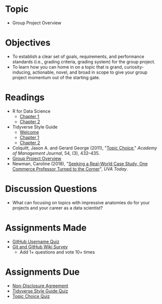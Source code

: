 # Topic

* Group Project Overview


# Objectives

* To establish a clear set of goals, requirements, and performance standards
(i.e., grading criteria, grading system) for the group project.
* To learn how you can home in on a topic that is grand, curiosity-inducing,
actionable, novel, and broad in scope to give your group project momentum out of
the starting gate.

# Readings

* R for Data Science
   + [Chapter 1][r4ds-1]
   + [Chapter 2][r4ds-2]
* Tidyverse Style Guide
   + [Welcome][tsg-welcome]
   + [Chapter 1][tsg-1]
   + [Chapter 2][tsg-2]
* Colquitt, Jason A. and Gerard George (2011), "[Topic Choice][colquitt and
george 2011]," _Academy of Management Journal_, 54, (3), 432–435.
* [Group Project Overview][]
* Newman, Caroline (2018), "[Seeking a Real-World Case Study, One Commerce
Professor Turned to the Corner][Newman 2018]", _UVA Today_.

# Discussion Questions

* What can focusing on topics with impressive anatomies do for your projects and
your career as a data scientist?

# Assignments Made

* [GitHub Username Quiz]
* [Git and GitHub Wiki Survey]
   + Add 1+ questions and vote 10+ times

# Assignments Due

* [Non-Disclosure Agreement]
* [Tidyverse Style Guide Quiz]
* [Topic Choice Quiz]

[colquitt and george 2011]: https://aom.org/uploadedFiles/Publications/AMJ/FTE-TopicChoice.pdf
[Group Project Overview]: https://github.com/GCOM7140/group-project#the-group-project
[git and github wiki survey]: https://www.allourideas.org/GCOM-7140-git-github
[github username quiz]: https://goo.gl/forms/bVkjZJE6yRHZBVRm2
[r4ds-1]: https://r4ds.had.co.nz/introduction.html
[r4ds-2]: https://r4ds.had.co.nz/explore-intro.html
[newman 2018]: http://news.virginia.edu/content/seeking-real-world-case-study-one-commerce-professor-turned-corner
[non-disclosure agreement]: https://github.com/GCOM7140/class-sessions/raw/master/02_group-project-overview/01_readings/tjl-student-nda.docx
[tidyverse style guide quiz]: https://goo.gl/forms/TDZ83cKuWPtOVYzW2
[topic choice quiz]: https://goo.gl/forms/nz0w8G2LuZOZbZxi2
[tsg-1]: https://style.tidyverse.org/files.html
[tsg-2]: https://style.tidyverse.org/syntax.html
[tsg-welcome]: https://style.tidyverse.org/
